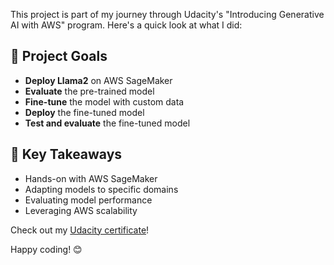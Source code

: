 This project is part of my journey through Udacity's "Introducing Generative AI with AWS" program. 
Here's a quick look at what I did:

## 🎯 Project Goals
- **Deploy Llama2** on AWS SageMaker
- **Evaluate** the pre-trained model
- **Fine-tune** the model with custom data
- **Deploy** the fine-tuned model
- **Test and evaluate** the fine-tuned model

## 🚀 Key Takeaways
- Hands-on with AWS SageMaker
- Adapting models to specific domains
- Evaluating model performance
- Leveraging AWS scalability

Check out my [Udacity certificate](https://confirm.udacity.com/e/c01fcd46-39f0-11ef-9cd2-4f3510158e32)!

Happy coding! 😊
